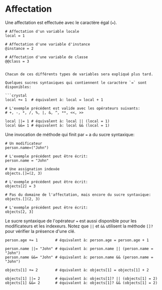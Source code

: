 # Affectation

Une affectation est effectuée avec le caractère égal (`=`).

```crystal
# Affectation d'un variable locale
local = 1

# Affectation d'une variable d'instance
@instance = 2

# Affectation d'une variable de classe
@@class = 3


Chacun de ces différents types de variables sera expliqué plus tard.

Quelques sucres syntaxiques qui contiennent le caractère `=` sont disponibles:

```crystal
local += 1  # équivalent à: local = local + 1

# L'exemple précédent est valide avec les opérateurs suivants:
# +, -, *, /, %, |, &, ^, **, <<, >>

local ||= 1 # équivalent à: local || (local = 1)
local &&= 1 # équivalent à: local && (local = 1)
```

Une invocation de méthode qui finit par `=` a du sucre syntaxique:

```crystal
# Un modificateur
person.name=("John")

# L'exemple précédent peut être écrit:
person.name = "John"

# Une assignation indexée
objects.[]=(2, 3)

# L'exemple précédent peut être écrit:
objects[2] = 3

# Pas du domaine de l'affectation, mais encore du sucre syntaxique:
objects.[](2, 3)

# L'exemple précédent peut être écrit:
objects[2, 3]
```

Le sucre syntaxique de l'opérateur `=` est aussi disponible pour les modificateurs et les indexeurs.
Notez que `||` et `&&` utilisent la méthode `[]?` pour vérifier la présence d'une clé.

```crystal
person.age += 1        # équivalent à: person.age = person.age + 1

person.name ||= "John" # équivalent à: person.name || (person.name = "John")
person.name &&= "John" # équivalent à: person.name && (person.name = "John")

objects[1] += 2        # équivalent à: objects[1] = objects[1] + 2

objects[1] ||= 2       # équivalent à: objects[1]? || (objects[1] = 2)
objects[1] &&= 2       # équivalent à: objects[1]? && (objects[1] = 2)
```
